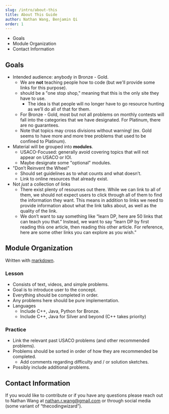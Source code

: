 ```yaml
---
slug: /intro/about-this
title: About This Guide
author: Nathan Wang, Benjamin Qi
order: 1
---
```


 - Goals
 - Module Organization
 - Contact Information

<!-- END DESCRIPTION -->

## Goals

 - Intended audience: anybody in Bronze - Gold.
   - We are **not** teaching people how to code (but we'll provide some links for this purpose).
   - should be a "one stop shop," meaning that this is the only site they have to use. 
     - The idea is that people will no longer have to go resource hunting as we’ll do all of that for them. 
   - For Bronze - Gold, most but not all problems on monthly contests will fall into the categories that we have designated. For Platinum, there are no guarantees.
   - Note that topics may cross divisions without warning! (ex. Gold seems to have more and more tree problems that used to be confined to Platinum).
 - Material will be grouped into **modules**.
   - USACO-Focused: generally avoid covering topics that will not appear on USACO or IOI.
   - Maybe designate some "optional" modules.
 - "Don’t Reinvent the Wheel"
   - Should set guidelines as to what counts and what doesn’t.
   - Link to online resources that already exist.
 - Not *just* a collection of links
   - There exist plenty of resources out there. While we can link to all of them, we should not expect users to click through all of them to find the information they want. This means in addition to links we need to provide information about what the link talks about, as well as the quality of the link.
   - We don’t want to say something like “learn DP, here are 50 links that can teach you that.” Instead, we want to say “learn DP by first reading this one article, then reading this other article. For reference, here are some other links you can explore as you wish.”

## Module Organization

Written with [markdown](https://www.markdownguide.org/cheat-sheet/).

### Lesson

 - Consists of text, videos, and simple problems.
 - Goal is to introduce user to the concept.
 - Everything should be completed in order.
 - Any problems here should be pure implementation.
 - Languages
   - Include C++, Java, Python for Bronze.
   - Include C++, Java for Silver and beyond (C++ takes priority)

### Practice

 - Link the relevant past USACO problems (and other recommended problems). 
 - Problems should be sorted in order of how they are recommended be completed. 
   - Add comments regarding difficulty and / or solution sketches.
 - Possibly include additional problems.

## Contact Information

If you would like to contribute or if you have any questions please reach out to Nathan Wang at <nathan.r.wang@gmail.com> or through social media (some variant of “thecodingwizard”).